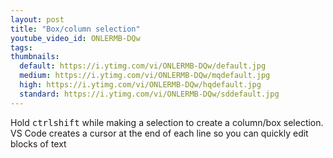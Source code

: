 ```yaml
---
layout: post
title: "Box/column selection"
youtube_video_id: ONLERMB-DQw
tags:
thumbnails:
  default: https://i.ytimg.com/vi/ONLERMB-DQw/default.jpg
  medium: https://i.ytimg.com/vi/ONLERMB-DQw/mqdefault.jpg
  high: https://i.ytimg.com/vi/ONLERMB-DQw/hqdefault.jpg
  standard: https://i.ytimg.com/vi/ONLERMB-DQw/sddefault.jpg
---
```


Hold <kbd>ctrl</kbd><kbd>shift</kbd> while making a selection to create a column/box selection. VS Code creates a cursor at the end of each line so you can quickly edit blocks of text
